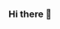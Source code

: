 ### Hi there 👋

<!--
**bafisofi/bafisofi** is a ✨ _special_ ✨ repository because its `README.md` (this file) appears on your GitHub profile.


- Hi ![](https://user-images.githubusercontent.com/18350557/176309783-0785949b-9127-417c-8b55-ab5a4333674e.gif)My name is Carla Martins
=====================================================================================================================================

Junior Web Development
----------------------

Systems Engineer, with junior level of Web Development, ooking for an opportunity to develop and work in my career

*   🌍  I'm based in Turkey
*   ✉️  You can contact me at [bafisofi@gmail.com](mailto:bafisofi@gmail.com)
*   🧠  I'm learning Phyton
*   🤝  I'm open to collaborating on interesting projects
-->
